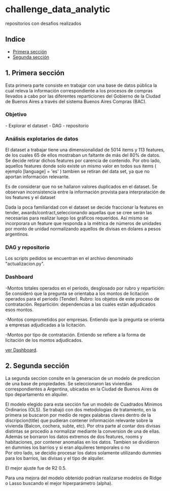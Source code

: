 # challenge_data_analytic
repositorios con desafios realizados

## Indice

- [Primera sección](#sec_1)
- [Segunda sección](#sec_2)

<a id="sec_1"> </a>

<h2> 1. Primera sección </h2>
<p style="font:10px"> Esta primera parte consiste en trabajar con una base de datos pública la cual releva la información correspondiente a los procesos de compras llevados a cabo por las diferentes reparticiones del Gobierno de la Ciudad de Buenos Aires a través del sistema Buenos Aires Compras (BAC).</p>

<h3> Objetivo </h3>
- Explorar el dataset
- DAG
- repositorio 

<h3> Análisis explotarios de datos </h3>
El dataset a trabajar tiene una dimensionalidad de 5014 items y 113 features, de los cuales 65 de ellos mostraban un faltante de más del 80% de datos. Se decide retirar dichos features por carencia de contenido. Por otro lado, aquellos features donde solo existe un mismo valor en todos sus items ( ejemplo [language] = 'es' )  tambien se retiran del data set, ya que no aportan información relevante.<br>

Es de considerar que no se hallaron valores duplicados en el dataset. Se observan inconsistencia entre la información provista para interpratación de los features y el dataset<br>

Dada la poca familiaridad con el dataset se decide fraccionar la features en tender, awards/contract,seleccionando aquellas que se cree serán las necesarias para realizar luego los gráficos requeridos. Así mismo se incorporara un feature que responda a la métrica de números de unidades por monto de unidad normalizando aquellos de divisas en dolares a pesos argentinos.<br>

<h3>DAG y repositorio </h3>

Los scripts pedidos se encuentran en el archivo denominado "actualizacion.py". 

<h3> Dashboard </h3>

-Montos totales operados en el periodo, desglosado por rubro y repartición: Se consideró que la pregunta se orientaba a los montos de licitación operados para el periodo (Tender). Rubro: los objetos de este proceso de contratación.   Repartición: dependencias a las cuales están adjudicados esos montos.<br>

-Montos comprometidos por empresas. Entiendo que la pregunta se orienta a empresas adjudicadas a la licitación.<br> 

-Montos por tipo de contratación. Entiendo se refiere a la forma de licitación de los montos adjudicados. <br>

<a href="https://lookerstudio.google.com/s/pAxfW8miCn0"> ver Dashboard</a>.

<a id="sec_2"> </a>

<h2> 2. Segunda sección </h2>

<p style="font:10px"> La segunda seccion consite en la generacion de un modelo de prediccion de una base de propiedades. Se seleccionaron las viviendas correspondientes a Argentina, ubicadas en la Ciudad de Buenos Aires de tipo departamento en alquiler.</p>

El modelo elegido para esta sección fue un modelo de Cuadrados Minimos Ordinarios (OLS). Se trabajó con dos metodologias de tratamiento, en la primera se buscaron por medio de regex palabras claves dentro de la discripcion(title) que pudieran contener información relevante sobre la vivienda (Balcon, cochera, subte, etc). Por otra parte al contar dos divisas distintas se procedío a normalizar mediante la conversion de una de ellas. Además se borraron los datos extremos de dos features, rooms y habitaciones, por contener anomalías en los datos. Tambien se dividieron en dummies los barrios y si eran alquileres temporales o no <br>
Por otro lado, se decidio procesar los datos solamente utilizando dummies para los barrios, las divisas y el tipo de alquiler.<br> 

El mejor ajuste fue de R2 0.5. 

Para una mejora del modelo obtenido podrian realizarse modelos de Ridge o Lasso buscando el mejor hiperparámetro (alpha).  
